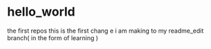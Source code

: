 # hello_world
the first repos
this is the first chang e i am making to my readme_edit branch( in the form of learning )
